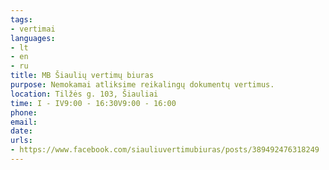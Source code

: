 ```yaml
---
tags:
- vertimai
languages:
- lt
- en
- ru
title: MB Šiaulių vertimų biuras
purpose: Nemokamai atliksime reikalingų dokumentų vertimus.
location: Tilžės g. 103, Šiauliai
time: I - IV9:00 - 16:30V9:00 - 16:00
phone: 
email: 
date: 
urls:
- https://www.facebook.com/siauliuvertimubiuras/posts/389492476318249
---
```

